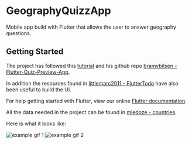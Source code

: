 # GeographyQuizzApp
Mobile app build with Flutter that allows the user to answer geography questions.

## Getting Started
The project has followed this [tutorial](https://youtu.be/jBBl1tYkUnE) and his github repo [bramvbilsen - Flutter-Quiz-Preview-App](https://github.com/bramvbilsen/Flutter-Quiz-Preview-App).

In addition the resources found in [littlemarc2011 - FlutterTodo](https://github.com/littlemarc2011/FlutterTodo) have also been useful to build the UI.

For help getting started with Flutter, view our online [Flutter documentation](https://flutter.io/).

All the data needed in the project can be found in [mledoze - countries](https://github.com/mledoze/countries).


Here is what it looks like:

![example gif 1](https://github.com/oriolbernal/GeographyQuizzApp/blob/master/examples/preview1.gif)
![example gif 2](https://github.com/oriolbernal/GeographyQuizzApp/blob/master/examples/preview2.gif)
